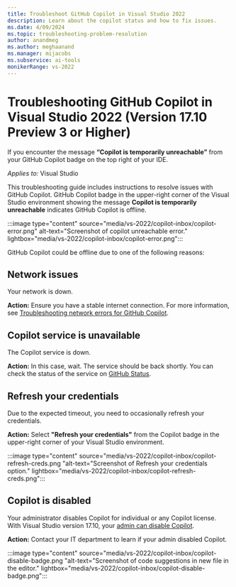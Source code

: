 ```yaml
---
title: Troubleshoot GitHub Copilot in Visual Studio 2022
description: Learn about the copilot status and how to fix issues.
ms.date: 4/09/2024
ms.topic: troubleshooting-problem-resolution
author: anandmeg
ms.author: meghaanand
ms.manager: mijacobs
ms.subservice: ai-tools
monikerRange: vs-2022
---
```


# Troubleshooting GitHub Copilot in Visual Studio 2022 (Version 17.10 Preview 3 or Higher)
If you encounter the message **“Copilot is temporarily unreachable”** from your GitHub Copilot badge on the top right of your IDE. 

_Applies to:_&nbsp;Visual Studio

This troubleshooting guide includes instructions to resolve issues with GitHub Copilot.
GitHub Copilot badge in the upper-right corner of the Visual Studio environment showing the message **Copilot is temporarily unreachable** indicates GitHub Copilot is offline.

:::image type="content" source="media/vs-2022/copilot-inbox/copilot-error.png" alt-text="Screenshot of copilot unreachable error." lightbox="media/vs-2022/copilot-inbox/copilot-error.png":::

GitHub Copilot could be offline due to one of the following reasons:

## Network issues

Your network is down.

**Action:** Ensure you have a stable internet connection. For more information, see [Troubleshooting network errors for GitHub Copilot](https://docs.github.com/en/copilot/troubleshooting-github-copilot/troubleshooting-network-errors-for-github-copilot).

## Copilot service is unavailable

The Copilot service is down.

**Action:** In this case, wait. The service should be back shortly. You can check the status of the service on [GitHub Status](https://www.githubstatus.com/).

## Refresh your credentials

Due to the expected timeout, you need to occasionally refresh your credentials.

**Action:** Select **"Refresh your credentials"** from the Copilot badge in the upper-right corner of your Visual Studio environment.

:::image type="content" source="media/vs-2022/copilot-inbox/copilot-refresh-creds.png "alt-text="Screenshot of Refresh your credentials option." lightbox="media/vs-2022/copilot-inbox/copilot-refresh-creds.png":::

## Copilot is disabled

Your administrator disables Copilot for individual or any Copilot license. With Visual Studio version 17.10, your [admin can disable Copilot](visual-studio-github-copilot-admin.md#disabling-copilot-for-individual-enterprise-visual-studio-accounts).

**Action:** Contact your IT department to learn if your admin disabled Copilot.

:::image type="content" source="media/vs-2022/copilot-inbox/copilot-disable-badge.png "alt-text="Screenshot of code suggestions in new file in the editor." lightbox="media/vs-2022/copilot-inbox/copilot-disable-badge.png":::
